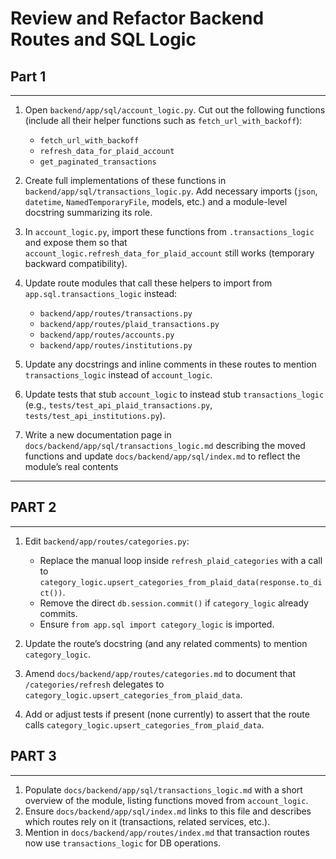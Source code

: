# Review and Refactor Backend Routes and SQL Logic

## Part 1

---

1. Open `backend/app/sql/account_logic.py`. Cut out the following functions (include all their helper functions such as `fetch_url_with_backoff`):
   - `fetch_url_with_backoff`
   - `refresh_data_for_plaid_account`
   - `get_paginated_transactions`

2. Create full implementations of these functions in `backend/app/sql/transactions_logic.py`. Add necessary imports (`json`, `datetime`, `NamedTemporaryFile`, models, etc.) and a module-level docstring summarizing its role.
3. In `account_logic.py`, import these functions from `.transactions_logic` and expose them so that `account_logic.refresh_data_for_plaid_account` still works (temporary backward compatibility).
4. Update route modules that call these helpers to import from `app.sql.transactions_logic` instead:
   - `backend/app/routes/transactions.py`
   - `backend/app/routes/plaid_transactions.py`
   - `backend/app/routes/accounts.py`
   - `backend/app/routes/institutions.py`

5. Update any docstrings and inline comments in these routes to mention `transactions_logic` instead of `account_logic`.
6. Update tests that stub `account_logic` to instead stub `transactions_logic` (e.g., `tests/test_api_plaid_transactions.py`, `tests/test_api_institutions.py`).
7. Write a new documentation page in `docs/backend/app/sql/transactions_logic.md` describing the moved functions and update `docs/backend/app/sql/index.md` to reflect the module’s real contents

---

## PART 2

---

1. Edit `backend/app/routes/categories.py`:
   - Replace the manual loop inside `refresh_plaid_categories` with a call to `category_logic.upsert_categories_from_plaid_data(response.to_dict())`.
   - Remove the direct `db.session.commit()` if `category_logic` already commits.
   - Ensure `from app.sql import category_logic` is imported.

2. Update the route’s docstring (and any related comments) to mention `category_logic`.
3. Amend `docs/backend/app/routes/categories.md` to document that `/categories/refresh` delegates to `category_logic.upsert_categories_from_plaid_data`.
4. Add or adjust tests if present (none currently) to assert that the route calls `category_logic.upsert_categories_from_plaid_data`.

## PART 3

---

1. Populate `docs/backend/app/sql/transactions_logic.md` with a short overview of the module, listing functions moved from `account_logic`.
2. Ensure `docs/backend/app/sql/index.md` links to this file and describes which routes rely on it (transactions, related services, etc.).
3. Mention in `docs/backend/app/routes/index.md` that transaction routes now use `transactions_logic` for DB operations.
